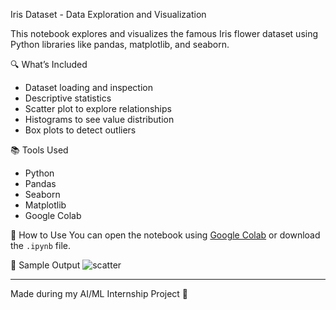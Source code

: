 Iris Dataset - Data Exploration and Visualization

This notebook explores and visualizes the famous Iris flower dataset using Python libraries like pandas, matplotlib, and seaborn.

🔍 What’s Included
- Dataset loading and inspection
- Descriptive statistics
- Scatter plot to explore relationships
- Histograms to see value distribution
- Box plots to detect outliers

📚 Tools Used
- Python
- Pandas
- Seaborn
- Matplotlib
- Google Colab

📁 How to Use
You can open the notebook using [Google Colab](https://colab.research.google.com/) or download the `.ipynb` file.

📸 Sample Output
![scatter](https://upload.wikimedia.org/wikipedia/commons/5/56/Iris_dataset_scatterplot.svg)

---
Made during my AI/ML Internship Project 🌱
